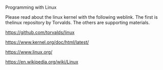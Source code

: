 Programming with Linux 

Please read about the linux kernel with the following weblink. The first is
thelinux repository by Torvalds. The others are supporting materials.

https://github.com/torvalds/linux

https://www.kernel.org/doc/html/latest/

https://www.linux.org/

https://en.wikipedia.org/wiki/Linux
